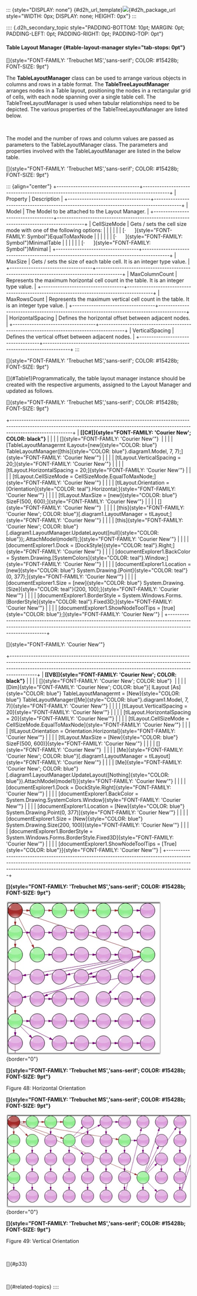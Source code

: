 ::: {style="DISPLAY: none"}
[](ms-xhelp:///?Id=d2h_url_template){#d2h_url_template}![](!package_url!){#d2h_package_url style="WIDTH: 0px; DISPLAY: none; HEIGHT: 0px"}
:::

:::: {.d2h_secondary_topic style="PADDING-BOTTOM: 10pt; MARGIN: 0pt; PADDING-LEFT: 0pt; PADDING-RIGHT: 0pt; PADDING-TOP: 0pt"}
#### Table Layout Manager {#table-layout-manager style="tab-stops: 0pt"}

[]{style="FONT-FAMILY: 'Trebuchet MS','sans-serif'; COLOR: #15428b; FONT-SIZE: 9pt"} 

The **TableLayoutManager** class can be used to arrange various objects in columns and rows in a table format. The **TableTreeLayoutManager** arranges nodes in a Table layout, positioning the nodes in a rectangular grid of cells, with each node spanning over a single table cell. The TableTreeLayoutManager is used when tabular relationships need to be depicted. The various properties of the TableTreeLayoutManager are listed below.

           

The model and the number of rows and column values are passed as parameters to the TableLayoutManager class. The parameters and properties involved with the TableLayoutManager are listed in the below table.

[]{style="FONT-FAMILY: 'Trebuchet MS','sans-serif'; COLOR: #15428b; FONT-SIZE: 9pt"} 

::: {align="center"}
+-----------------------------------+-----------------------------------------------------------------------------------------+
| Property                          | Description                                                                             |
+-----------------------------------+-----------------------------------------------------------------------------------------+
| Model                             | The Model to be attached to the Layout Manager.                                         |
+-----------------------------------+-----------------------------------------------------------------------------------------+
| CellSizeMode                      | Gets / sets the cell size mode with one of the following options:                       |
|                                   |                                                                                         |
|                                   | [·      ]{style="FONT-FAMILY: Symbol"}EqualToMaxNode                                    |
|                                   |                                                                                         |
|                                   | [·      ]{style="FONT-FAMILY: Symbol"}MinimalTable                                      |
|                                   |                                                                                         |
|                                   | [·      ]{style="FONT-FAMILY: Symbol"}Minimal                                           |
+-----------------------------------+-----------------------------------------------------------------------------------------+
| MaxSize                           | Gets / sets the size of each table cell. It is an integer type value.                   |
+-----------------------------------+-----------------------------------------------------------------------------------------+
| MaxColumnCount                    | Represents the maximum horizontal cell count in the table. It is an integer type value. |
+-----------------------------------+-----------------------------------------------------------------------------------------+
| MaxRowsCount                      | Represents the maximum vertical cell count in the table. It is an integer type value.   |
+-----------------------------------+-----------------------------------------------------------------------------------------+
| HorizontalSpacing                 | Defines the horizontal offset between adjacent nodes.                                   |
+-----------------------------------+-----------------------------------------------------------------------------------------+
| VerticalSpacing                   | Defines the vertical offset between adjacent nodes.                                     |
+-----------------------------------+-----------------------------------------------------------------------------------------+
:::

[]{style="FONT-FAMILY: 'Trebuchet MS','sans-serif'; COLOR: #15428b; FONT-SIZE: 9pt"} 

[]{#Table1}Programmatically, the table layout manager instance should be created with the respective arguments, assigned to the Layout Manager and updated as follows.

[]{style="FONT-FAMILY: 'Trebuchet MS','sans-serif'; COLOR: #15428b; FONT-SIZE: 9pt"} 

+--------------------------------------------------------------------------------------------------------------------------------------------------------------------------------------+
| **[\[C#\]]{style="FONT-FAMILY: 'Courier New'; COLOR: black"}**                                                                                                                       |
|                                                                                                                                                                                      |
| []{style="FONT-FAMILY: 'Courier New'"}                                                                                                                                               |
|                                                                                                                                                                                      |
| [TableLayoutManagermt lLayout=[new]{style="COLOR: blue"} TableLayoutManager([this]{style="COLOR: blue"}.diagram1.Model, 7, 7);]{style="FONT-FAMILY: 'Courier New'"}                  |
|                                                                                                                                                                                      |
| [tlLayout.VerticalSpacing = 20;]{style="FONT-FAMILY: 'Courier New'"}                                                                                                                 |
|                                                                                                                                                                                      |
| [tlLayout.HorizontalSpacing = 20;]{style="FONT-FAMILY: 'Courier New'"}                                                                                                               |
|                                                                                                                                                                                      |
| [tlLayout.CellSizeMode = CellSizeMode.EqualToMaxNode;]{style="FONT-FAMILY: 'Courier New'"}                                                                                           |
|                                                                                                                                                                                      |
| [tlLayout.Orientation = [Orientation]{style="COLOR: teal"}.Horizontal;]{style="FONT-FAMILY: 'Courier New'"}                                                                          |
|                                                                                                                                                                                      |
| [tlLayout.MaxSize = [new]{style="COLOR: blue"} SizeF(500, 600);]{style="FONT-FAMILY: 'Courier New'"}                                                                                 |
|                                                                                                                                                                                      |
| []{style="FONT-FAMILY: 'Courier New'"}                                                                                                                                               |
|                                                                                                                                                                                      |
| [this]{style="FONT-FAMILY: 'Courier New'; COLOR: blue"}[.diagram1.LayoutManager = tlLayout;]{style="FONT-FAMILY: 'Courier New'"}                                                     |
|                                                                                                                                                                                      |
| [this]{style="FONT-FAMILY: 'Courier New'; COLOR: blue"}[.diagram1.LayoutManager.UpdateLayout([null]{style="COLOR: blue"});.AttachModel(model1);]{style="FONT-FAMILY: 'Courier New'"} |
|                                                                                                                                                                                      |
| [documentExplorer1.Dock = [DockStyle]{style="COLOR: teal"}.Right;]{style="FONT-FAMILY: 'Courier New'"}                                                                               |
|                                                                                                                                                                                      |
| [documentExplorer1.BackColor = System.Drawing.[SystemColors]{style="COLOR: teal"}.Window;]{style="FONT-FAMILY: 'Courier New'"}                                                       |
|                                                                                                                                                                                      |
| [documentExplorer1.Location = [new]{style="COLOR: blue"} System.Drawing.[Point]{style="COLOR: teal"}(0, 377);]{style="FONT-FAMILY: 'Courier New'"}                                   |
|                                                                                                                                                                                      |
| [documentExplorer1.Size = [new]{style="COLOR: blue"} System.Drawing.[Size]{style="COLOR: teal"}(200, 100);]{style="FONT-FAMILY: 'Courier New'"}                                      |
|                                                                                                                                                                                      |
| [documentExplorer1.BorderStyle = System.Windows.Forms.[BorderStyle]{style="COLOR: teal"}.Fixed3D;]{style="FONT-FAMILY: 'Courier New'"}                                               |
|                                                                                                                                                                                      |
| [documentExplorer1.ShowNodeToolTips = [true]{style="COLOR: blue"};]{style="FONT-FAMILY: 'Courier New'"}                                                                              |
+--------------------------------------------------------------------------------------------------------------------------------------------------------------------------------------+

[]{style="FONT-FAMILY: 'Courier New'"} 

+-----------------------------------------------------------------------------------------------------------------------------------------------------------------------------------------------------------------------------------------------------+
| **[\[VB\]]{style="FONT-FAMILY: 'Courier New'; COLOR: black"}**                                                                                                                                                                                      |
|                                                                                                                                                                                                                                                     |
| []{style="FONT-FAMILY: 'Courier New'; COLOR: blue"}                                                                                                                                                                                                 |
|                                                                                                                                                                                                                                                     |
| [Dim]{style="FONT-FAMILY: 'Courier New'; COLOR: blue"}[ lLayout [As]{style="COLOR: blue"} TableLayoutManagermt = [New]{style="COLOR: blue"} TableLayoutManager([Me]{style="COLOR: blue"}.diagram1.Model, 7, 7)]{style="FONT-FAMILY: 'Courier New'"} |
|                                                                                                                                                                                                                                                     |
| [tlLayout.VerticalSpacing = 20]{style="FONT-FAMILY: 'Courier New'"}                                                                                                                                                                                 |
|                                                                                                                                                                                                                                                     |
| [tlLayout.HorizontalSpacing = 20]{style="FONT-FAMILY: 'Courier New'"}                                                                                                                                                                               |
|                                                                                                                                                                                                                                                     |
| [tlLayout.CellSizeMode = CellSizeMode.EqualToMaxNode]{style="FONT-FAMILY: 'Courier New'"}                                                                                                                                                           |
|                                                                                                                                                                                                                                                     |
| [tlLayout.Orientation = Orientation.Horizontal]{style="FONT-FAMILY: 'Courier New'"}                                                                                                                                                                 |
|                                                                                                                                                                                                                                                     |
| [tlLayout.MaxSize = [New]{style="COLOR: blue"} SizeF(500, 600)]{style="FONT-FAMILY: 'Courier New'"}                                                                                                                                                 |
|                                                                                                                                                                                                                                                     |
| []{style="FONT-FAMILY: 'Courier New'"}                                                                                                                                                                                                              |
|                                                                                                                                                                                                                                                     |
| [Me]{style="FONT-FAMILY: 'Courier New'; COLOR: blue"}[.diagram1.LayoutManager = tlLayout]{style="FONT-FAMILY: 'Courier New'"}                                                                                                                       |
|                                                                                                                                                                                                                                                     |
| [Me]{style="FONT-FAMILY: 'Courier New'; COLOR: blue"}[.diagram1.LayoutManager.UpdateLayout([Nothing]{style="COLOR: blue"}).AttachModel(model1)]{style="FONT-FAMILY: 'Courier New'"}                                                                 |
|                                                                                                                                                                                                                                                     |
| [documentExplorer1.Dock = DockStyle.Right]{style="FONT-FAMILY: 'Courier New'"}                                                                                                                                                                      |
|                                                                                                                                                                                                                                                     |
| [documentExplorer1.BackColor = System.Drawing.SystemColors.Window]{style="FONT-FAMILY: 'Courier New'"}                                                                                                                                              |
|                                                                                                                                                                                                                                                     |
| [documentExplorer1.Location = [New]{style="COLOR: blue"} System.Drawing.Point(0, 377)]{style="FONT-FAMILY: 'Courier New'"}                                                                                                                          |
|                                                                                                                                                                                                                                                     |
| [documentExplorer1.Size = [New]{style="COLOR: blue"} System.Drawing.Size(200, 100)]{style="FONT-FAMILY: 'Courier New'"}                                                                                                                             |
|                                                                                                                                                                                                                                                     |
| [documentExplorer1.BorderStyle = System.Windows.Forms.BorderStyle.Fixed3D]{style="FONT-FAMILY: 'Courier New'"}                                                                                                                                      |
|                                                                                                                                                                                                                                                     |
| [documentExplorer1.ShowNodeToolTips = [True]{style="COLOR: blue"}]{style="FONT-FAMILY: 'Courier New'"}                                                                                                                                              |
+-----------------------------------------------------------------------------------------------------------------------------------------------------------------------------------------------------------------------------------------------------+

**[]{style="FONT-FAMILY: 'Trebuchet MS','sans-serif'; COLOR: #15428b; FONT-SIZE: 9pt"}** 

![](ImagesExt/image87_50.jpg){border="0"}

**[]{style="FONT-FAMILY: 'Trebuchet MS','sans-serif'; COLOR: #15428b; FONT-SIZE: 9pt"}** 

Figure 48: Horizontal Orientation

**[]{style="FONT-FAMILY: 'Trebuchet MS','sans-serif'; COLOR: #15428b; FONT-SIZE: 9pt"}** 

![](ImagesExt/image87_51.jpg){border="0"}

**[]{style="FONT-FAMILY: 'Trebuchet MS','sans-serif'; COLOR: #15428b; FONT-SIZE: 9pt"}** 

Figure 49: Vertical Orientation

 

[]{#p33} 

 

[]{#related-topics}
::::
